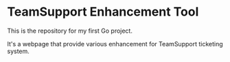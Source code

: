 # TeamSupport Enhancement Tool

This is the repository for my first Go project.

It's a webpage that provide various enhancement for TeamSupport ticketing system.
